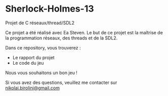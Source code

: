 # Sherlock-Holmes-13

Projet de C réseaux/thread/SDL2

Ce projet a été réalisé avec Ea Steven.
Le but de ce projet est la maîtrise de la programmation réseaux, des threads et de la SDL2.

Dans ce repository, vous trouverez :

- Le rapport du projet
- Le code du jeu

Nous vous souhaitons un bon jeu !

Si vous avez des questions, veuillez me contacter sur nikolai.birolini@gmail.com
